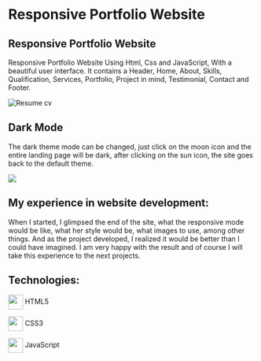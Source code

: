 # Responsive Portfolio Website 
## Responsive Portfolio Website
Responsive Portfolio Website Using Html, Css and JavaScript, With a beautiful user interface. It contains a Header, Home, About, Skills, Qualification, Services, Portfolio, Project in mind, Testimonial, Contact and Footer.

![Resume cv](https://media.discordapp.net/attachments/609614458884718594/901320778195304468/preview-portfolio.png?width=1202&height=676)

## Dark Mode
The dark theme mode can be changed, just click on the moon icon and the entire landing page will be dark, after clicking on the sun icon, the site goes back to the default theme.

<img src="https://media.discordapp.net/attachments/609614458884718594/901345085692727296/preview-portfolio-dark-theme.png?width=1202&height=676">


## My experience in website development:

When I started, I glimpsed the end of the site, what the responsive mode would be like, what her style would be, what images to use, among other things. And as the project developed, I realized it would be better than I could have imagined. I am very happy with the result and of course I will take this experience to the next projects.

## Technologies:

 <img src="https://cdn1.iconfinder.com/data/icons/social-icon-1-1/512/social_style_1_html5-256.png" with="30px" height="30px" align="center"> HTML5

 <img src="https://cdn1.iconfinder.com/data/icons/social-icon-1-1/512/social_style_1_css3-256.png" with="30px" height="30px" align="center"> CSS3

<img src="https://cdn2.iconfinder.com/data/icons/designer-skills/128/code-programming-javascript-software-develop-command-language-256.png" with="30px" height="30px" align="center"> JavaScript
